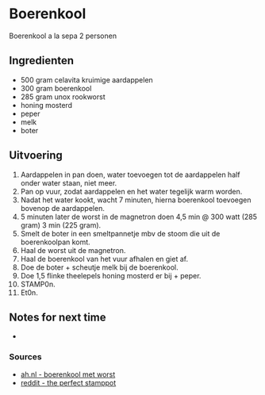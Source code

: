 # Boerenkool

Boerenkool a la sepa
2 personen

## Ingredienten

* 500 gram celavita kruimige aardappelen
* 300 gram boerenkool
* 285 gram unox rookworst
* honing mosterd
* peper
* melk
* boter

## Uitvoering

1. Aardappelen in pan doen, water toevoegen tot de aardappelen half onder water staan, niet meer.
2. Pan op vuur, zodat aardappelen en het water tegelijk warm worden.
3. Nadat het water kookt, wacht 7 minuten, hierna boerenkool toevoegen bovenop de aardappelen.
5. 5 minuten later de worst in de magnetron doen 4,5 min @ 300 watt (285 gram) 3 min (225 gram).
6. Smelt de boter in een smeltpannetje mbv de stoom die uit de boerenkoolpan komt.
7. Haal de worst uit de magnetron.
8. Haal de boerenkool van het vuur afhalen en giet af.
9. Doe de boter + scheutje melk bij de boerenkool.
10. Doe 1,5 flinke theelepels honing mosterd er bij + peper.
11. STAMP0n.
12. Et0n.

## Notes for next time

* 

### Sources
* [ah.nl - boerenkool met worst](https://www.ah.nl/allerhande/recept/R-R591854/boerenkool-met-worst)
* [reddit - the perfect stamppot](https://www.reddit.com/r/thenetherlands/comments/j3s226/the_perfect_stamppot_myth_or_reality/)
